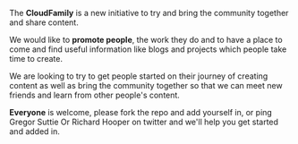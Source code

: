 The **CloudFamily** is a new initiative to try and bring the community together and share content. 

We would like to **promote people**, the work they do and to have a place to come and find useful information like blogs and projects which people take time to create.

We are looking to try to get people started on their journey of creating content as well as bring the community together so that we can meet new friends and learn from other people's content.

**Everyone** is welcome, please fork the repo and add yourself in, or ping Gregor Suttie Or Richard Hooper on twitter and we'll help you get started and added in.
